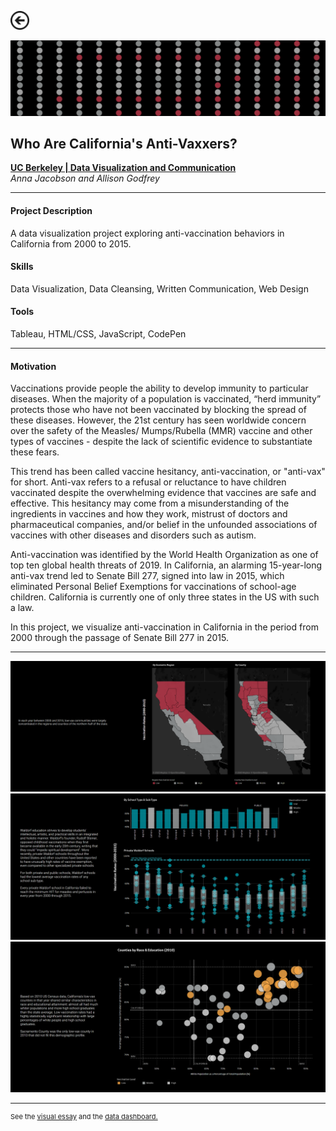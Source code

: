 [<img src="images/arrow_back.png?raw=true" width="30"/>](/data_science/index)

[<img src="images/anti-vaxxers_1.PNG?raw=true"/>](https://github.com/annacjacobson/207_FinalProject_Askeladden)

## Who Are California's Anti-Vaxxers?
[**UC Berkeley | Data Visualization and Communication**](https://www.ischool.berkeley.edu/courses/datasci/209)<br>
*Anna Jacobson and Allison Godfrey*

---

#### Project Description
A data visualization project exploring anti-vaccination behaviors in California from 2000 to 2015.

#### Skills 
Data Visualization, Data Cleansing, Written Communication, Web Design

#### Tools 
Tableau, HTML/CSS, JavaScript, CodePen

---

#### Motivation

Vaccinations provide people the ability to develop immunity to particular diseases. When the majority of a population is vaccinated, “herd immunity” protects those who have not been vaccinated by blocking the spread of these diseases. However, the 21st century has seen worldwide concern over the safety of the Measles/ Mumps/Rubella (MMR) vaccine and other types of vaccines - despite the lack of scientific evidence to substantiate these fears.

This trend has been called vaccine hesitancy, anti-vaccination, or "anti-vax" for short. Anti-vax refers to a refusal or reluctance to have children vaccinated despite the overwhelming evidence that vaccines are safe and effective. This hesitancy may come from a misunderstanding of the ingredients in vaccines and how they work, mistrust of doctors and pharmaceutical companies, and/or belief in the unfounded associations of vaccines with other diseases and disorders such as autism.

Anti-vaccination was identified by the World Health Organization as one of top ten global health threats of 2019. In California, an alarming 15-year-long anti-vax trend led to Senate Bill 277, signed into law in 2015, which eliminated Personal Belief Exemptions for vaccinations of school-age children. California is currently one of only three states in the US with such a law.

In this project, we visualize anti-vaccination in California in the period from 2000 through the passage of Senate Bill 277 in 2015.

---

<img src="images/anti-vaxxers_4.png?raw=true"/>

<img src="images/anti-vaxxers_2.png?raw=true"/> 

<img src="images/anti-vaxxers_3.png?raw=true"/>

---
<p style="font-size:11px">See the <a href="http://people.ischool.berkeley.edu/~ajacobson/final_project/">visual essay</a> and the <a href="http://people.ischool.berkeley.edu/~ajacobson/final_project_db/">data dashboard.</a></p>

